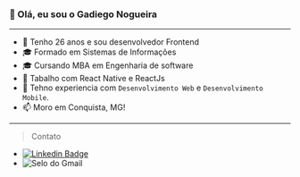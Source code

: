 ### 👋 Olá, eu sou o Gadiego Nogueira

___________________________________

- 👀 Tenho 26 anos e sou desenvolvedor Frontend
- 🎓 Formado em Sistemas de Informações
- 🎓 Cursando MBA em Engenharia de software
- 📖 Tabalho com React Native e ReactJs
- 💞️ Tehno experiencia com `Desenvolvimento Web` e `Desenvolvimento Mobile`.
- 📫 Moro em Conquista, MG!

___________________________________

> Contato

* [![ Linkedin Badge ](https://img.shields.io/badge/-Linkedin-blue?style=flat-square&logo=Linkedin&logoColor=white&link=https://www.linkedin.com/in/gadiego-nogueira-128248120/)](https://www.linkedin.com/in/gadiego-nogueira-128248120/)
* ![ Selo do Gmail ](https://img.shields.io/badge/-ngadiego@gmail.com-c14438?style=flat-square&logo=Gmail&logoColor=white&link=mailto:ngadiego@gmail.com)
